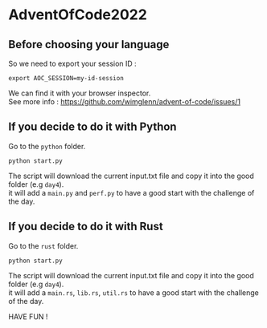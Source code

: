 # AdventOfCode2022

## Before choosing your language

So we need to export your session ID :
```
export AOC_SESSION=my-id-session
```

We can find it with your browser inspector.  
See more info : https://github.com/wimglenn/advent-of-code/issues/1


If you decide to do it with Python
----------

Go to the `python` folder.
```
python start.py
```

The script will download the current input.txt file and copy it into the good folder (e.g `day4`).  
it will add a `main.py` and `perf.py` to have a good start with the challenge of the day.


If you decide to do it with Rust
----------

Go to the `rust` folder.
```
python start.py
```

The script will download the current input.txt file and copy it into the good folder (e.g `day4`).  
it will add a `main.rs`, `lib.rs`, `util.rs` to have a good start with the challenge of the day.



HAVE FUN !

